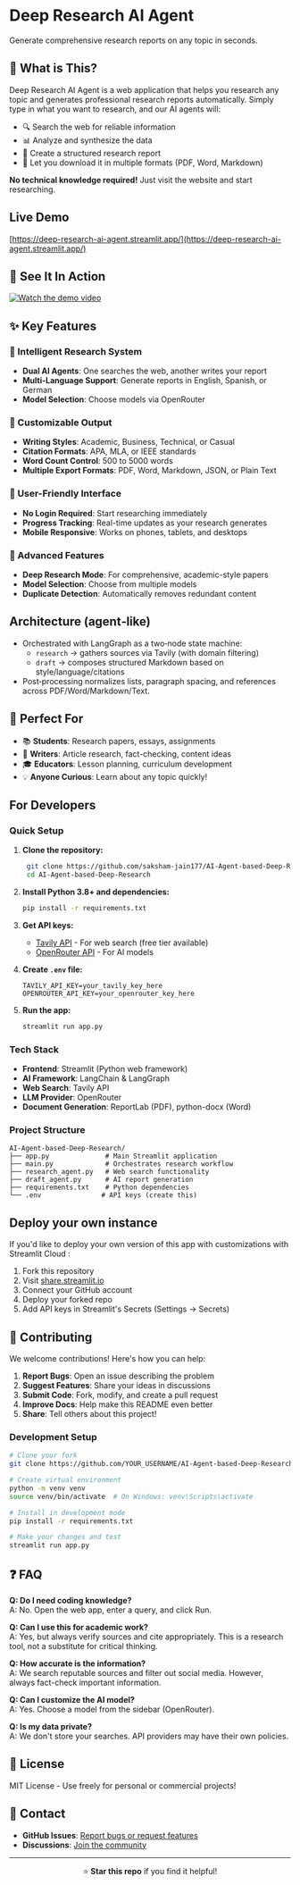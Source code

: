 # Deep Research AI Agent

Generate comprehensive research reports on any topic in seconds.

## 🌟 What is This?

Deep Research AI Agent is a web application that helps you research any topic and generates professional research reports automatically. Simply type in what you want to research, and our AI agents will:
- 🔍 Search the web for reliable information
- 📊 Analyze and synthesize the data
- 📝 Create a structured research report
- 📄 Let you download it in multiple formats (PDF, Word, Markdown)

**No technical knowledge required!** Just visit the website and start researching.

## Live Demo

[https://deep-research-ai-agent.streamlit.app/](https://deep-research-ai-agent.streamlit.app/)

## 🎥 See It In Action

[![Watch the demo video](https://i.vimeocdn.com/video/2006782380-10ad9763c14f305a030d0d013b1c71528b7b836637d609c0829e52980037c6d3-d_640x360)](https://vimeo.com/1076886152)

## ✨ Key Features

### 🤖 Intelligent Research System
- **Dual AI Agents**: One searches the web, another writes your report
- **Multi-Language Support**: Generate reports in English, Spanish, or German
- **Model Selection**: Choose models via OpenRouter

### 📝 Customizable Output
- **Writing Styles**: Academic, Business, Technical, or Casual
- **Citation Formats**: APA, MLA, or IEEE standards
- **Word Count Control**: 500 to 5000 words
- **Multiple Export Formats**: PDF, Word, Markdown, JSON, or Plain Text

### 🎨 User-Friendly Interface
- **No Login Required**: Start researching immediately
- **Progress Tracking**: Real-time updates as your research generates
- **Mobile Responsive**: Works on phones, tablets, and desktops

### 🔧 Advanced Features
- **Deep Research Mode**: For comprehensive, academic-style papers
- **Model Selection**: Choose from multiple models
- **Duplicate Detection**: Automatically removes redundant content

## Architecture (agent‑like)

- Orchestrated with LangGraph as a two‑node state machine:
  - `research` → gathers sources via Tavily (with domain filtering)
  - `draft` → composes structured Markdown based on style/language/citations
- Post‑processing normalizes lists, paragraph spacing, and references across PDF/Word/Markdown/Text.

## 🎯 Perfect For

- 📚 **Students**: Research papers, essays, assignments
- 📰 **Writers**: Article research, fact-checking, content ideas
- 🎓 **Educators**: Lesson planning, curriculum development
- 💡 **Anyone Curious**: Learn about any topic quickly!

## For Developers

### Quick Setup

1. **Clone the repository:**
   ```bash
    git clone https://github.com/saksham-jain177/AI-Agent-based-Deep-Research.git
    cd AI-Agent-based-Deep-Research
   ```

2. **Install Python 3.8+ and dependencies:**
   ```bash
   pip install -r requirements.txt
   ```

3. **Get API keys:**
   - [Tavily API](https://tavily.com) - For web search (free tier available)
   - [OpenRouter API](https://openrouter.ai) - For AI models

4. **Create `.env` file:**
   ```
   TAVILY_API_KEY=your_tavily_key_here
   OPENROUTER_API_KEY=your_openrouter_key_here
   ```

5. **Run the app:**
   ```bash
   streamlit run app.py
   ```

### Tech Stack

- **Frontend**: Streamlit (Python web framework)
- **AI Framework**: LangChain & LangGraph
- **Web Search**: Tavily API
- **LLM Provider**: OpenRouter
- **Document Generation**: ReportLab (PDF), python-docx (Word)

### Project Structure

```
AI-Agent-based-Deep-Research/
├── app.py              # Main Streamlit application
├── main.py             # Orchestrates research workflow
├── research_agent.py   # Web search functionality
├── draft_agent.py      # AI report generation
├── requirements.txt    # Python dependencies
└── .env               # API keys (create this)
```

## Deploy your own instance

If you'd like to deploy your own version of this app with customizations with Streamlit Cloud : 

1. Fork this repository
2. Visit [share.streamlit.io](https://share.streamlit.io)
3. Connect your GitHub account
4. Deploy your forked repo
5. Add API keys in Streamlit's Secrets (Settings → Secrets)

## 🤝 Contributing

We welcome contributions! Here's how you can help:

1. **Report Bugs**: Open an issue describing the problem
2. **Suggest Features**: Share your ideas in discussions
3. **Submit Code**: Fork, modify, and create a pull request
4. **Improve Docs**: Help make this README even better
5. **Share**: Tell others about this project!

### Development Setup

```bash
# Clone your fork
git clone https://github.com/YOUR_USERNAME/AI-Agent-based-Deep-Research.git

# Create virtual environment
python -m venv venv
source venv/bin/activate  # On Windows: venv\Scripts\activate

# Install in development mode
pip install -r requirements.txt

# Make your changes and test
streamlit run app.py
```
## ❓ FAQ

**Q: Do I need coding knowledge?**\
A: No. Open the web app, enter a query, and click Run.

**Q: Can I use this for academic work?** \
A: Yes, but always verify sources and cite appropriately. This is a research tool, not a substitute for critical thinking.

**Q: How accurate is the information?**\
A: We search reputable sources and filter out social media. However, always fact-check important information.

**Q: Can I customize the AI model?**\
A: Yes. Choose a model from the sidebar (OpenRouter).

**Q: Is my data private?**\
A: We don't store your searches. API providers may have their own policies.

## 📜 License

MIT License - Use freely for personal or commercial projects!

## 📧 Contact

- **GitHub Issues**: [Report bugs or request features](https://github.com/saksham-jain177/AI-Agent-based-Deep-Research/issues)
- **Discussions**: [Join the community](https://github.com/saksham-jain177/AI-Agent-based-Deep-Research/discussions)

---

<div align="center">
  
⭐ **Star this repo** if you find it helpful!

</div>
